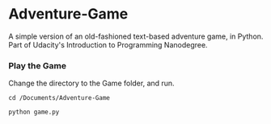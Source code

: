 # Adventure-Game

A simple version of an old-fashioned text-based adventure game, in Python. Part of Udacity's Introduction to Programming Nanodegree.

### Play the Game

Change the directory to the Game folder, and run.

```
cd /Documents/Adventure-Game

python game.py
```
